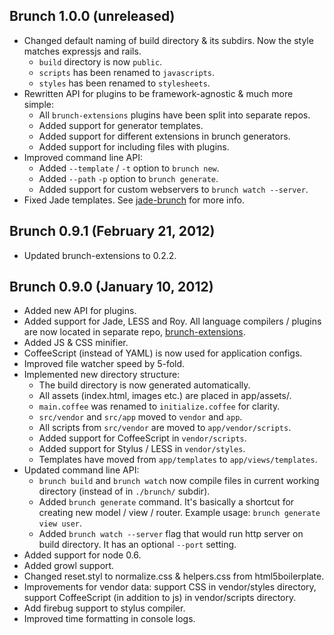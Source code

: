 ## Brunch 1.0.0 (unreleased)
* Changed default naming of build directory & its subdirs. Now the style
matches expressjs and rails.
    * `build` directory is now `public`.
    * `scripts` has been renamed to `javascripts`.
    * `styles` has been renamed to `stylesheets`.
* Rewritten API for plugins to be framework-agnostic & much more simple:
    * All `brunch-extensions` plugins have been split into separate repos.
    * Added support for generator templates.
    * Added support for different extensions in brunch generators.
    * Added support for including files with plugins.
* Improved command line API:
    * Added `--template` / `-t` option to `brunch new`.
    * Added `--path` `-p` option to `brunch generate`.
    * Added support for custom webservers to `brunch watch --server`.
* Fixed Jade templates. See
[jade-brunch](https://github.com/brunch/jade-brunch) for more info.

## Brunch 0.9.1 (February 21, 2012)
* Updated brunch-extensions to 0.2.2.

## Brunch 0.9.0 (January 10, 2012)
* Added new API for plugins.
* Added support for Jade, LESS and Roy. All language compilers / plugins are
now located in separate repo,
[brunch-extensions](https://github.com/brunch/brunch-extensions).
* Added JS & CSS minifier.
* CoffeeScript (instead of YAML) is now used for application configs.
* Improved file watcher speed by 5-fold.
* Implemented new directory structure:
    * The build directory is now generated automatically.
    * All assets (index.html, images etc.) are placed in app/assets/.
    * `main.coffee` was renamed to `initialize.coffee` for clarity.
    * `src/vendor` and `src/app` moved to `vendor` and `app`.
    * All scripts from `src/vendor` are moved to `app/vendor/scripts`.
    * Added support for CoffeeScript in `vendor/scripts`.
    * Added support for Stylus / LESS in `vendor/styles`.
    * Templates have moved from `app/templates` to `app/views/templates`.
* Updated command line API:
    * `brunch build` and `brunch watch` now compile files in current working
    directory (instead of in `./brunch/` subdir).
    * Added `brunch generate` command. It's basically a shortcut for creating new
    model / view / router. Example usage: `brunch generate view user`.
    * Added `brunch watch --server` flag that would run http server on
    build directory. It has an optional `--port` setting.
* Added support for node 0.6.
* Added growl support.
* Changed reset.styl to normalize.css & helpers.css from html5boilerplate.
* Improvements for vendor data: support CSS in vendor/styles directory,
support CoffeeScript (in addition to js) in vendor/scripts directory.
* Add firebug support to stylus compiler.
* Improved time formatting in console logs.

